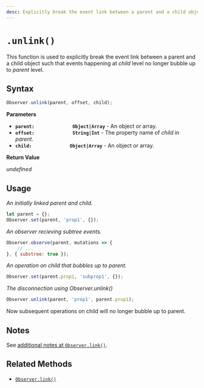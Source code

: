 ```yaml
---
desc: Explicitly break the event link between a parent and a child object.
---
```

# `.unlink()`

This function is used to explicitly break the event link between a parent and a child object such that events happening at *child* level no longer bubble up to *parent* level. 

## Syntax

```js
Observer.unlink(parent, offset, child);
```

**Parameters**

+ **`parent:              Object|Array`** - An object or array.
+ **`offset:              String|Int`** - The property name of *child* in *parent*.
+ **`child:              Object|Array`** - An object or array.

**Return Value**

*undefined*

## Usage

*An initially linked parent and child.*

```js
let parent = {};
Observer.set(parent, 'prop1', {});
```

*An observer recieving subtree events.*

```js
Observer.observe(parent, mutations => {
    // ...
}, { substree: true });
```

*An operation on child that bubbles up to parent.*

```js
Observer.set(parent.prop1, 'subprop1', {});
```

*The disconnection using Observer.unlink()*

```js
Observer.unlink(parent, 'prop1', parent.prop1);
```

Now subsequent operations on child will no longer bubble up to parent.

## Notes

See [additional notes at `Observer.link()`](../link#notes).

## Related Methods

+ [`Observer.link()`](../link)
